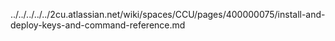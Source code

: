 ../../../../../2cu.atlassian.net/wiki/spaces/CCU/pages/400000075/install-and-deploy-keys-and-command-reference.md